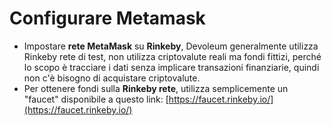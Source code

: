 # Configurare Metamask

* Impostare **rete MetaMask** su **Rinkeby**, Devoleum generalmente utilizza Rinkeby rete di test, non utilizza criptovalute reali ma fondi fittizi, perché lo scopo è tracciare i dati senza implicare transazioni finanziarie, quindi non c'è bisogno di acquistare criptovalute.
* Per ottenere fondi sulla **Rinkeby rete**, utilizza semplicemente un "faucet" disponibile a questo link: [https://faucet.rinkeby.io/](https://faucet.rinkeby.io/)

